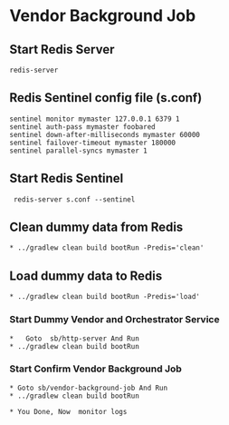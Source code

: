 # Vendor Background Job

## Start Redis Server
    redis-server

## Redis Sentinel config file (s.conf)
    sentinel monitor mymaster 127.0.0.1 6379 1
    sentinel auth-pass mymaster foobared
    sentinel down-after-milliseconds mymaster 60000
    sentinel failover-timeout mymaster 180000
    sentinel parallel-syncs mymaster 1

## Start Redis Sentinel
     redis-server s.conf --sentinel

## Clean dummy data from Redis


    * ../gradlew clean build bootRun -Predis='clean'


## Load dummy data to Redis

    * ../gradlew clean build bootRun -Predis='load'



### Start Dummy Vendor and Orchestrator Service

    *   Goto  sb/http-server And Run
    * ../gradlew clean build bootRun


### Start Confirm Vendor Background Job

    * Goto sb/vendor-background-job And Run
    * ../gradlew clean build bootRun

    * You Done, Now  monitor logs
